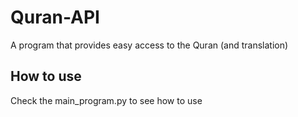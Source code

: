 # Quran-API
A program that provides easy access to the Quran (and translation)

## How to use

Check the main_program.py to see how to use
